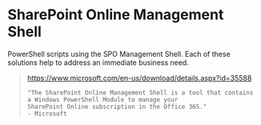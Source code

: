 # SharePoint Online Management Shell

PowerShell scripts using the SPO Management Shell. Each of these solutions help to address an immediate business need.

> https://www.microsoft.com/en-us/download/details.aspx?id=35588
> ```
> "The SharePoint Online Management Shell is a tool that contains a Windows PowerShell Module to manage your 
> SharePoint Online subscription in the Office 365."
> - Microsoft
> ```
